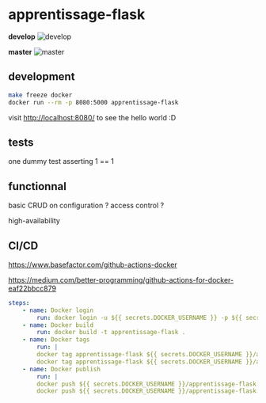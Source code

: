 # apprentissage-flask

__develop__ ![develop](https://github.com/ComteZero/apprentissage-flask/workflows/Python%20application/badge.svg?branch=develop)

__master__ ![master](https://github.com/ComteZero/apprentissage-flask/workflows/Python%20application/badge.svg?branch=master)

## development

```sh
make freeze docker
docker run --rm -p 8080:5000 apprentissage-flask
```

visit <http://localhost:8080/> to see the hello world :D

## tests

one dummy test asserting 1 == 1

## functionnal

basic CRUD on configuration ? access control ?

high-availability

## CI/CD

<https://www.basefactor.com/github-actions-docker>

<https://medium.com/better-programming/github-actions-for-docker-eaf22bbcc879>

```yaml
steps:
    - name: Docker login
        run: docker login -u ${{ secrets.DOCKER_USERNAME }} -p ${{ secrets.DOCKER_PASSWORD }}
    - name: Docker build
        run: docker build -t apprentissage-flask .
    - name: Docker tags
        run: |
        docker tag apprentissage-flask ${{ secrets.DOCKER_USERNAME }}/apprentissage-flask:${{ github.sha }}
        docker tag apprentissage-flask ${{ secrets.DOCKER_USERNAME }}/apprentissage-flask:latest-dev
    - name: Docker publish
        run: |
        docker push ${{ secrets.DOCKER_USERNAME }}/apprentissage-flask:${{ github.sha }}
        docker push ${{ secrets.DOCKER_USERNAME }}/apprentissage-flask:latest-dev
```
